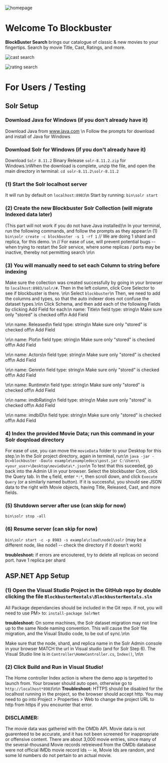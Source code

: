 ![homepage](https://user-images.githubusercontent.com/130514366/233876718-50f12ca1-9c64-40b3-821d-0327be8e4807.PNG)
# Welcome To Blockbuster
**BlockBuster Search** brings our catalogue of classic & new movies to your fingertips.
Search by movie Title, Cast, Ratings, and more.

![cast search](https://user-images.githubusercontent.com/130514366/233876725-1bd122cd-005c-463b-a3bc-4c5367e79562.PNG)

![rating search](https://user-images.githubusercontent.com/130514366/233876731-747f83c7-0aeb-4fc0-8f0c-038ce04f5882.PNG)

# For Users / Testing

## Solr Setup

### Download Java for Windows (if you don't already have it)
Download Java from www.java.com \n
Follow the prompts for download and install of Java for Windows

### Download Solr for Windows (if you don't already have it)
Download `Solr 8.11.2` Binary Release `solr-8.11.2.zip` for Windows.\nWhen the download is complete, unzip the file, and open the main directory in terminal: `cd solr-8.11.2\solr-8.11.2`

### (1) Start the Solr localhost server
It will run by default on `localhost:8983`\n
Start by running: `bin\solr start`

### (2) Create the new Blockbuster Solr Collection (will migrate Indexed data later)
(This part will not work if you do not have Java installed)\n 
In your terminal, run the following commands, and follow the prompts as they appear:\n
(1) `bin\solr create -c blockbuster -s 1 -rf 1`
// We are doing 1 shard and replica, for this demo. \n
// For ease of use,  will prevent potential bugs -- when trying to restart the Solr service, where some replicas / ports may be inactive, thereby not permitting search
\n\n

### (3) You will manually need to set each Column to string before indexing
Make sure the collection was created successfully by going in your browser to `localhost:8983/solr/#`. Then in the left column, click Core Selector to see if blockbuster is there.
\n\n
Select `blockbuster`\n
Then, we need to add the columns and types, so that the auto indexer does not confuse the dataset types.\n\n
Click Schema, and then add each of the following Fields by clicking Add Field for each:\n
name: Title\n
field type: string\n
Make sure only "stored" is checked off\n
Add Field

\n\n
name: Released\n
field type: string\n
Make sure only "stored" is checked off\n
Add Field

\n\n
name: Plot\n
field type: string\n
Make sure only "stored" is checked off\n
Add Field

\n\n
name: Actors\n
field type: string\n
Make sure only "stored" is checked off\n
Add Field

\n\n
name: Genre\n
field type: string\n
Make sure only "stored" is checked off\n
Add Field


\n\n
name: Runtime\n
field type: string\n
Make sure only "stored" is checked off\n
Add Field

\n\n
name: imdbRating\n
field type: string\n
Make sure only "stored" is checked off\n
Add Field

\n\n
name: imdbID\n
field type: string\n
Make sure only "stored" is checked off\n
Add Field

### 4) Index the provided Movie Data; run this command in your Solr doqnload directory
For ease of use, you can move the `movieData` folder to your Desktop for this step.\n
In the Solr project directory, again in terminal, run:\n
`java -jar -Dc=blockbuster -Dauto example\exampledocs\post.jar C:\Users\<your_user>\Desktop\movieData\*.json`\n
To test that this suceeded, go back into the Admin UI in your browser. Select the blockbuster Core, click the Query tab. In the `q` field, enter `*:*`, then scroll down, and click `Execute Query` (or a similarly named button). If it is successful, you should see JSON data to the right with Movie objects, having Title, Released, Cast, and more fields.

### (5) Shutdown server after use (can skip for now)
`bin\solr stop -all`

### (6) Resume server (can skip for now)
`bin\solr start -c -p 8983 -s example\cloud\node1\solr` (may be a different node, like node1 -- check the directory if it doesn't work)

**troubleshoot:** if errors are encoutered, try to delete all replicas on second port. have 1 replica per shard

## ASP.NET App Setup
### (1) Open the Visual Studio Project in the GitHub repo by double clicking the file `BlockbusterRentals\BlockbusterRentals.sln`
All Package dependancies should be included in the Git repo. If not, you will need to use PM> to: `install-package SolrNet`


**troubleshoot:** On some machines, the Solr dataset migration may not line up to the same Node naming convention. This will cause the Solr file migration, and the Visual Studio code, to be out of sync.\n\n

Make sure that the node, shard, and replica name in the Solr Admin console in your browser MATCH the url in Visual studio (and for Solr Step 6). The Visual Studio line is in `Controller\HomeController.cs`, `Index()`, \n\n

### (2) Click Build and Run in Visual Studio!
The Home controller Index action is where the demo app is targetted to launch from. Your browser should auto open, otherwise go to `http://localhost*8983`\n\n
**Troubleshoot:** HTTPS should be disabled for the localhost running in the project, so the browser should accept http. You may need to go into Project > Properties > Web to change the project URL to http from https if you encounter that error.


### DISCLAIMER: 
The movie data was gathered with the OMDb API. Movie data is not guarenteed to be accurate, and it has not been screened for inappropriate or offensive content. There are about 3,000 movie entries, since many of the several-thousand Movie records retreieved from the OMDb database were not official IMDb movie record Ids -- ie, Movie Ids are random, and some Id numbers do not pertain to an actual movie.
